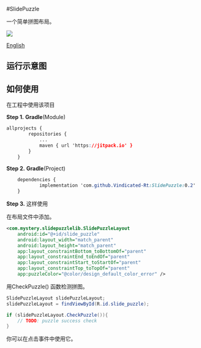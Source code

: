 #SlidePuzzle

一个简单拼图布局。

[![](https://jitpack.io/v/Vindicated-Rt/SlidePuzzle.svg)](https://jitpack.io/#Vindicated-Rt/SlidePuzzle)

[English](https://github.com/Vindicated-Rt/SlidePuzzle/blob/master/README.md)

## 运行示意图



## 如何使用

在工程中使用该项目

**Step 1.** **Gradle**(Module)

```css
allprojects {
		repositories {
			...
			maven { url 'https://jitpack.io' }
		}
	}
```

**Step 2.** **Gradle**(Project)

```css
	dependencies {
	        implementation 'com.github.Vindicated-Rt:SlidePuzzle:0.2'
	}
```

**Step 3.** 这样使用

在布局文件中添加。

```xml
<com.mystery.slidepuzzlelib.SlidePuzzleLayout
    android:id="@+id/slide_puzzle"
    android:layout_width="match_parent"
    android:layout_height="match_parent"
    app:layout_constraintBottom_toBottomOf="parent"
    app:layout_constraintEnd_toEndOf="parent"
    app:layout_constraintStart_toStartOf="parent"
    app:layout_constraintTop_toTopOf="parent"
    app:puzzleColor="@color/design_default_color_error" />
```

用CheckPuzzle() 函数检测拼图。

```java
SlidePuzzleLayout slidePuzzleLayout;
slidePuzzleLayout = findViewById(R.id.slide_puzzle);

if (slidePuzzleLayout.CheckPuzzle()){
    // TODO: puzzle success check
}
```

你可以在点击事件中使用它。
